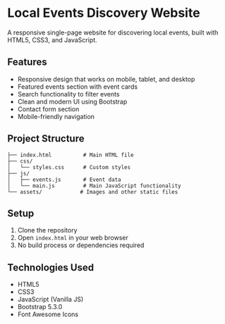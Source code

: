 # Local Events Discovery Website

A responsive single-page website for discovering local events, built with HTML5, CSS3, and JavaScript.

## Features

- Responsive design that works on mobile, tablet, and desktop
- Featured events section with event cards
- Search functionality to filter events
- Clean and modern UI using Bootstrap
- Contact form section
- Mobile-friendly navigation

## Project Structure

```
├── index.html          # Main HTML file
├── css/
│   └── styles.css      # Custom styles
├── js/
│   ├── events.js       # Event data
│   └── main.js         # Main JavaScript functionality
└── assets/            # Images and other static files
```

## Setup

1. Clone the repository
2. Open `index.html` in your web browser
3. No build process or dependencies required

## Technologies Used

- HTML5
- CSS3
- JavaScript (Vanilla JS)
- Bootstrap 5.3.0
- Font Awesome Icons

